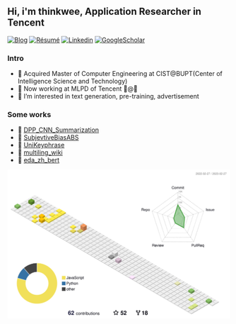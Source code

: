 ## Hi, i'm thinkwee, Application Researcher in Tencent
[![Blog](http://img.shields.io/badge/-Blog-blue?style=flat-square&logo=hexo&logoColor=white)](https://thinkwee.top) 
[![Résumé](https://img.shields.io/badge/Résumé-black?style=flat-square&logo=github&logoColor=white)](https://thinkwee.top/about/)
[![Linkedin](https://img.shields.io/badge/LinkedIn-darkgreen?style=flat-square&logo=Linkedin&logoColor=white&link=https://www.linkedin.com/in/thinkwee/)](https://www.linkedin.com/in/thinkwee/)
[![GoogleScholar](https://img.shields.io/badge/GoogleScholar-orange?style=flat-square&logo=google-scholar&logoColor=white&link=https://scholar.google.com/citations?view_op=list_works&hl=en&user=QvW2leIAAAAJ)](https://scholar.google.com/citations?view_op=list_works&hl=en&user=QvW2leIAAAAJ)
### Intro
- 🔭 Acquired Master of Computer Engineering at CIST@BUPT(Center of Intelligence Science and Technology)
- 🚀 Now working at MLPD of Tencent 🤖@🐧
- 🌱 I’m interested in text generation, pre-training, advertisement
### Some works
- 📙 [DPP_CNN_Summarization](https://github.com/thinkwee/DPP_CNN_Summarization)
- 📘 [SubjevtiveBiasABS](https://github.com/thinkwee/SubjectiveBiasABS)
- 📗 [UniKeyphrase](https://github.com/thinkwee/UniKeyphrase)
- 📕 [multiling_wiki](https://github.com/thinkwee/multiling2019_wiki)
- 📒 [eda_zh_bert](https://github.com/thinkwee/eda_zh_bert)

<img align="left" src="https://github-readme-stats.vercel.app/api/top-langs/?username=thinkwee&&layout=compact"  alt="" height="150"/>
<img align="right" src="https://github-readme-stats.vercel.app/api?username=thinkwee&count_private=true&show_icons=true&include_all_commits=true&bg_color=15,2F4F4F,DD5182,960B7E,9FE6E8&title_color=FFFFFF&text_color=FFFFFF&icon_color=FFFFFF"  alt="" height="150"/>

![](./profile-3d-contrib/profile-south-season-animate.svg)
